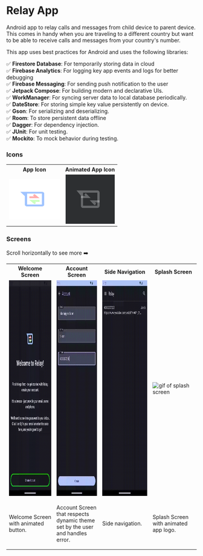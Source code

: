 # Relay App

Android app to relay calls and messages from child device to parent device. 
This comes in handy when you are traveling to a different country but want 
to be able to receive calls and messages from your country's number.

This app uses best practices for Android and uses the following libraries:

✅ **Firestore Database**: For temporarily storing data in cloud </br>
✅ **Firebase Analytics**: For logging key app events and logs for better debugging</br>
✅ **Firebase Messaging**: For sending push notification to the user</br>
✅ **Jetpack Compose**: For building modern and declarative UIs.</br>
✅ **WorkManager**: For syncing server data to local database periodically.</br>
✅ **DateStore**: For storing simple key value persistently on device.</br>
✅ **Gson**: For serializing and deserializing.</br>
✅ **Room**: To store persistent data offline</br>
✅ **Dagger**: For dependency injection.</br>
✅ **JUnit**: For unit testing.</br>
✅ **Mockito**: To mock behavior during testing.</br>

### Icons

<table>
  <tr>
    <th>App Icon</th>
    <th>Animated App Icon</th>
  </tr>
  <tr>
    <td align="center"><img src="graphics/icons/ic_app/ic_app.svg" width="135" height="108" alt="app icon"></td>
    <td align="center"><img src="graphics/icons/ic_app/ic_app_animated.gif" width="130" height="130" alt="animated icon"></td>
  </tr>
</table>

### Screens
Scroll horizontally to see more ➡️

<table>
  <tr>
    <th>Welcome Screen</th>
    <th>Account Screen</th>
    <th>Side Navigation</th>
    <th>Splash Screen</th>
  </tr>
  <tr>
    <td><img src="graphics/screens/screen_welcome.gif" alt="gif of welcome screen" width="256" height="569"></td>
    <td><img src="graphics/screens/screen_account_error.gif" alt="gif of account screen" width="256" height="569"></td>
    <td><img src="graphics/screens/screen_side_navigation.gif" alt="git of side navigation" width="256" height="569"></td>
    <td><img src="graphics/screens/screen_splash.gif" alt="gif of splash screen" width="256" height="569"></td>
  </tr>
  <tr>
    <td width="256"><p>Welcome Screen with animated button.</p></td>
    <td width="256"><p>Account Screen that respects dynamic theme set by the user and handles error.</p></td>
    <td width="256"><p>Side navigation.</p></td>
    <td width="256"><p>Splash Screen with animated app logo.</p></td>
  </tr>
</table>